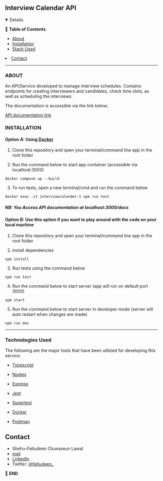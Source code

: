 
## Interview Calendar API

  

  

<details  open="open">

:scroll: **Table of Contents**</summary>


<ul>

<li><a  href="#about">About</a></li>

<li>
<a  href="#installation">Installation</a>
</li>

<li><a  href="#technologies-used">Stack Used</a></li>

</ul>

</li>


<li><a  href="#contact">Contact</a></li>

</ol>

</details>

  

  

---

  

  



  
### ABOUT

An API/Service developed to manage interview schedules. Contains endpoints for creating interviewers and candidates, check time slots, as well as scheduling the interviews. 


 The documentation is accessible via the link below;

[API documentation link](https://documenter.getpostman.com/view/18528397/VUr1HYgY)


### INSTALLATION

  

#### Option A: Using <a href="https://www.docker.com/">Docker </a>

  

1. Clone this repository and open your terminal/command line app in the root folder

2. Run the command below to start app container (accessible via localhost:3000)

```docker compose up --build ```

3. To run tests, open a new terminal/cmd and run the command below

```docker exec -it interviewcalender-1 npm run test ```

##### NB: You Access API documentation at localhost:3000/docs

  

#### Option B: Use this option if you want to play around with the code on your local machine

  

1. Clone this repository and open your terminal/command line app in the root folder

2. Install dependencies

```npm install ```

3. Run tests using the command below

```npm run test```

4. Run the command below to start server (app will run on default port 3000)

```npm start```

5. Run the command below to start server in developer mode (server will auto restart when changes are made)

```npm run dev```

---

  

  
  

### Technologies Used

  

The following are the major tools that have been utilized for developing this service.

  

*  [Typescript](https://www.typescriptlang.org)

  

*  [Nodejs](https://nodejs.org/en/)

  

*  [Express](https://expressjs.com)

  

*  [Jest](https://jestjs.io/)

  

*  [Supertest](https://www.npmjs.com/package/supertest)

  

*  [Docker](https://docker.com/)

  

*  [Postman](https://www.postman.com/)



  <!-- CONTACT -->

## Contact

  

*   Shehu-Fatiudeen Oluwaseun Lawal 
*   [mail](mailto:shehufatiudeen@gmail.com)
*   [LinkedIn](https://linkedin.com/in/fatiudeen/)
*   Twitter: [@fatiudeen_](https://twitter.com/fatiudeen_)

:scroll: **END**